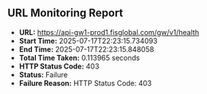## URL Monitoring Report

- **URL:** https://api-gw1-prod1.fisglobal.com/gw/v1/health
- **Start Time:** 2025-07-17T22:23:15.734093
- **End Time:** 2025-07-17T22:23:15.848058
- **Total Time Taken:** 0.113965 seconds
- **HTTP Status Code:** 403
- **Status:** Failure
- **Failure Reason:** HTTP Status Code: 403
